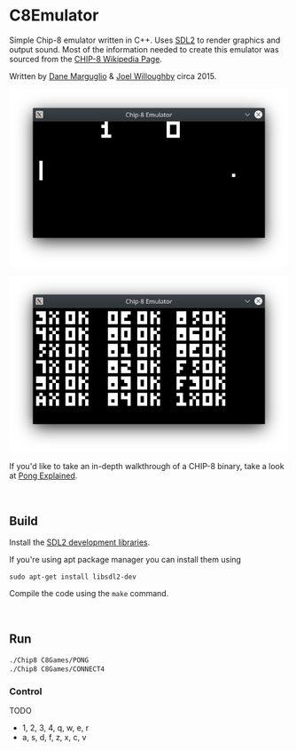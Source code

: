 # C8Emulator
Simple Chip-8 emulator written in C++. Uses [SDL2](https://www.libsdl.org/) to render graphics and output sound. Most of the information needed to create this emulator was sourced from the [CHIP-8 Wikipedia Page](https://en.wikipedia.org/wiki/CHIP-8).

Written by [Dane Marguglio](https://github.com/danemarguglio) & [Joel Willoughby](https://github.com/JoelWilloughby) circa 2015.


![Pong](Images/pong.png "Pong")

![Opcode-Test](Images/opcode_test.png "Opcode-test")




If you'd like to take an in-depth walkthrough of a CHIP-8 binary, take a look at [Pong Explained](Pong_Explained.md).


<br/>

## Build

Install the [SDL2 development libraries](https://www.libsdl.org/download-2.0.php).

If you're using apt package manager you can install them using 
```console
sudo apt-get install libsdl2-dev
```

Compile the code using the `make` command.


<br/>

## Run
```console
./Chip8 C8Games/PONG
./Chip8 C8Games/CONNECT4
```

### Control
TODO
- 1, 2, 3, 4, q, w, e, r
- a, s, d, f, z, x, c, v